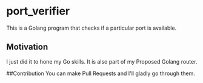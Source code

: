 # port_verifier
This is a Golang program that checks if a particular port is available.
## Motivation
I just did it to hone my Go skills.
It is also part of my Proposed Golang router.


##Contribution
You can make Pull Requests and I'll gladly go through them.

